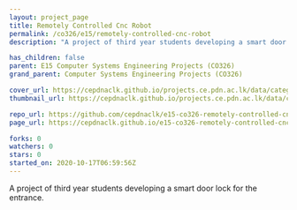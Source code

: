 ```yaml
---
layout: project_page
title: Remotely Controlled Cnc Robot
permalink: /co326/e15/remotely-controlled-cnc-robot
description: "A project of third year students developing a smart door lock for the entrance."

has_children: false
parent: E15 Computer Systems Engineering Projects (CO326)
grand_parent: Computer Systems Engineering Projects (CO326)

cover_url: https://cepdnaclk.github.io/projects.ce.pdn.ac.lk/data/categories/co326/cover_page.jpg
thumbnail_url: https://cepdnaclk.github.io/projects.ce.pdn.ac.lk/data/categories/co326/thumbnail.jpg

repo_url: https://github.com/cepdnaclk/e15-co326-remotely-controlled-cnc-robot
page_url: https://cepdnaclk.github.io/e15-co326-remotely-controlled-cnc-robot

forks: 0
watchers: 0
stars: 0
started_on: 2020-10-17T06:59:56Z
---
```

A project of third year students developing a smart door lock for the entrance.

